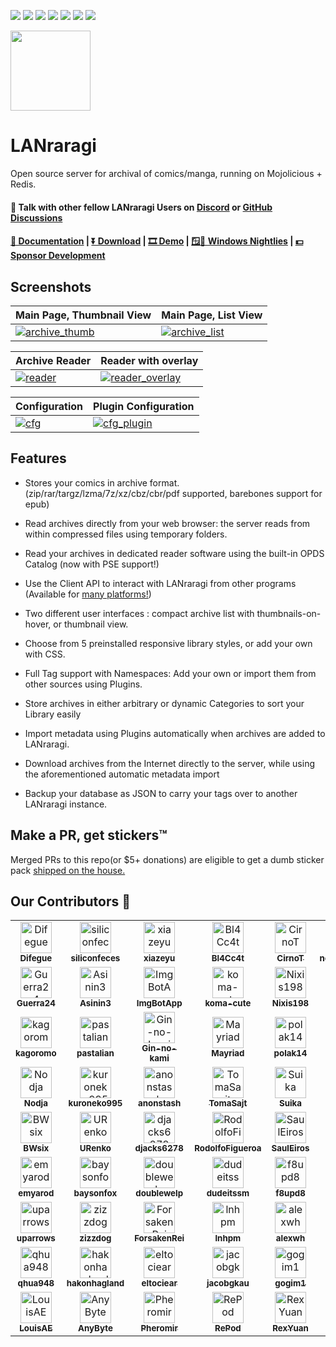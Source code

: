 [<img src="https://img.shields.io/docker/pulls/difegue/lanraragi.svg">](https://hub.docker.com/r/difegue/lanraragi/)
[<img src="https://img.shields.io/github/downloads/difegue/lanraragi/total.svg">](https://github.com/Difegue/LANraragi/releases)
[<img src="https://img.shields.io/github/release/difegue/lanraragi.svg?label=latest%20release">](https://github.com/Difegue/LANraragi/releases/latest)
[<img src="https://img.shields.io/homebrew/v/lanraragi.svg">](https://formulae.brew.sh/formula/lanraragi)
[<img src="https://img.shields.io/website/https/lrr.tvc-16.science.svg?label=demo%20website&up_message=online">](https://lrr.tvc-16.science/)
[<img src="https://github.com/Difegue/LANraragi/actions/workflows/push-continuous-integration.yml/badge.svg">](https://github.com/Difegue/LANraragi/actions)
[<img src="https://img.shields.io/discord/612709831744290847">](https://discord.gg/aRQxtbg)


<img src="public/favicon.ico" width="128">  
  
LANraragi
===========

Open source server for archival of comics/manga, running on Mojolicious + Redis.

#### 💬 Talk with other fellow LANraragi Users on [Discord](https://discord.gg/aRQxtbg) or [GitHub Discussions](https://github.com/Difegue/LANraragi/discussions)  

####  [📄 Documentation](https://sugoi.gitbook.io/lanraragi/v/dev) | [⏬ Download](https://github.com/Difegue/LANraragi/releases/latest) | [🎞 Demo](https://lrr.tvc-16.science) | [🪟🌃 Windows Nightlies](https://nightly.link/Difegue/LANraragi/workflows/push-continous-delivery/dev) | [💵 Sponsor Development](https://ko-fi.com/T6T2UP5N)  

## Screenshots  
 
|Main Page, Thumbnail View | Main Page, List View |
|---|---|
| [![archive_thumb](./tools/_screenshots/archive_thumb.png)](https://raw.githubusercontent.com/Difegue/LANraragi/dev/tools/_screenshots/archive_thumb.png) | [![archive_list](./tools/_screenshots/archive_list.png)](https://raw.githubusercontent.com/Difegue/LANraragi/dev/tools/_screenshots/archive_list.png) |

|Archive Reader | Reader with overlay |
|---|---|
| [![reader](./tools/_screenshots/reader.jpg)](https://raw.githubusercontent.com/Difegue/LANraragi/dev/tools/_screenshots/reader.jpg) | [![reader_overlay](./tools/_screenshots/reader_overlay.jpg)](https://raw.githubusercontent.com/Difegue/LANraragi/dev/tools/_screenshots/reader_overlay.jpg) |


|Configuration | Plugin Configuration |
|---|---|
| [![cfg](./tools/_screenshots/cfg.png)](https://raw.githubusercontent.com/Difegue/LANraragi/dev/tools/_screenshots/cfg.png) | [![cfg_plugin](./tools/_screenshots/cfg_plugin.png)](https://raw.githubusercontent.com/Difegue/LANraragi/dev/tools/_screenshots/cfg_plugin.png) |

## Features  

* Stores your comics in archive format. (zip/rar/targz/lzma/7z/xz/cbz/cbr/pdf supported, barebones support for epub)  

* Read archives directly from your web browser: the server reads from within compressed files using temporary folders.

* Read your archives in dedicated reader software using the built-in OPDS Catalog (now with PSE support!)

* Use the Client API to interact with LANraragi from other programs (Available for [many platforms!](https://sugoi.gitbook.io/lanraragi/v/dev/advanced-usage/external-readers))

* Two different user interfaces : compact archive list with thumbnails-on-hover, or thumbnail view.

* Choose from 5 preinstalled responsive library styles, or add your own with CSS.  

* Full Tag support with Namespaces: Add your own or import them from other sources using Plugins.  

* Store archives in either arbitrary or dynamic Categories to sort your Library easily

* Import metadata using Plugins automatically when archives are added to LANraragi.

* Download archives from the Internet directly to the server, while using the aforementioned automatic metadata import

* Backup your database as JSON to carry your tags over to another LANraragi instance.

## Make a PR, get stickers™  

Merged PRs to this repo(or $5+ donations) are eligible to get a dumb sticker pack [shipped on the house.](https://forms.office.com/Pages/ResponsePage.aspx?id=DQSIkWdsW0yxEjajBLZtrQAAAAAAAAAAAAN__osxt25URTdTUTVBVFRCTjlYWFJLMlEzRTJPUEhEVy4u)  

## Our Contributors 💖
<!-- Do not manually edit this section! It should get updated using the Github action -->
<!-- readme: contributors -start -->
<table>
	<tbody>
		<tr>
            <td align="center">
                <a href="https://github.com/Difegue">
                    <img src="https://avatars.githubusercontent.com/u/8237712?v=4" width="50;" alt="Difegue"/>
                    <br />
                    <sub><b>Difegue</b></sub>
                </a>
            </td>
            <td align="center">
                <a href="https://github.com/siliconfeces">
                    <img src="https://avatars.githubusercontent.com/u/124937394?v=4" width="50;" alt="siliconfeces"/>
                    <br />
                    <sub><b>siliconfeces</b></sub>
                </a>
            </td>
            <td align="center">
                <a href="https://github.com/xiazeyu">
                    <img src="https://avatars.githubusercontent.com/u/10560038?v=4" width="50;" alt="xiazeyu"/>
                    <br />
                    <sub><b>xiazeyu</b></sub>
                </a>
            </td>
            <td align="center">
                <a href="https://github.com/Bl4Cc4t">
                    <img src="https://avatars.githubusercontent.com/u/6740726?v=4" width="50;" alt="Bl4Cc4t"/>
                    <br />
                    <sub><b>Bl4Cc4t</b></sub>
                </a>
            </td>
            <td align="center">
                <a href="https://github.com/CirnoT">
                    <img src="https://avatars.githubusercontent.com/u/1447794?v=4" width="50;" alt="CirnoT"/>
                    <br />
                    <sub><b>CirnoT</b></sub>
                </a>
            </td>
            <td align="center">
                <a href="https://github.com/nonamethanks">
                    <img src="https://avatars.githubusercontent.com/u/12946050?v=4" width="50;" alt="nonamethanks"/>
                    <br />
                    <sub><b>nonamethanks</b></sub>
                </a>
            </td>
            <td align="center">
                <a href="https://github.com/EfronC">
                    <img src="https://avatars.githubusercontent.com/u/5926318?v=4" width="50;" alt="EfronC"/>
                    <br />
                    <sub><b>EfronC</b></sub>
                </a>
            </td>
            <td align="center">
                <a href="https://github.com/alethiophile">
                    <img src="https://avatars.githubusercontent.com/u/1498611?v=4" width="50;" alt="alethiophile"/>
                    <br />
                    <sub><b>alethiophile</b></sub>
                </a>
            </td>
		</tr>
		<tr>
            <td align="center">
                <a href="https://github.com/Guerra24">
                    <img src="https://avatars.githubusercontent.com/u/9023392?v=4" width="50;" alt="Guerra24"/>
                    <br />
                    <sub><b>Guerra24</b></sub>
                </a>
            </td>
            <td align="center">
                <a href="https://github.com/Asinin3">
                    <img src="https://avatars.githubusercontent.com/u/15137035?v=4" width="50;" alt="Asinin3"/>
                    <br />
                    <sub><b>Asinin3</b></sub>
                </a>
            </td>
            <td align="center">
                <a href="https://github.com/ImgBotApp">
                    <img src="https://avatars.githubusercontent.com/u/31427850?v=4" width="50;" alt="ImgBotApp"/>
                    <br />
                    <sub><b>ImgBotApp</b></sub>
                </a>
            </td>
            <td align="center">
                <a href="https://github.com/koma-cute">
                    <img src="https://avatars.githubusercontent.com/u/39638109?v=4" width="50;" alt="koma-cute"/>
                    <br />
                    <sub><b>koma-cute</b></sub>
                </a>
            </td>
            <td align="center">
                <a href="https://github.com/Nixis198">
                    <img src="https://avatars.githubusercontent.com/u/29938035?v=4" width="50;" alt="Nixis198"/>
                    <br />
                    <sub><b>Nixis198</b></sub>
                </a>
            </td>
            <td align="center">
                <a href="https://github.com/nuclear06">
                    <img src="https://avatars.githubusercontent.com/u/91713418?v=4" width="50;" alt="nuclear06"/>
                    <br />
                    <sub><b>nuclear06</b></sub>
                </a>
            </td>
            <td align="center">
                <a href="https://github.com/satiricon">
                    <img src="https://avatars.githubusercontent.com/u/425749?v=4" width="50;" alt="satiricon"/>
                    <br />
                    <sub><b>satiricon</b></sub>
                </a>
            </td>
            <td align="center">
                <a href="https://github.com/IceBreeze">
                    <img src="https://avatars.githubusercontent.com/u/21056113?v=4" width="50;" alt="IceBreeze"/>
                    <br />
                    <sub><b>IceBreeze</b></sub>
                </a>
            </td>
		</tr>
		<tr>
            <td align="center">
                <a href="https://github.com/kagoromo">
                    <img src="https://avatars.githubusercontent.com/u/9592129?v=4" width="50;" alt="kagoromo"/>
                    <br />
                    <sub><b>kagoromo</b></sub>
                </a>
            </td>
            <td align="center">
                <a href="https://github.com/pastalian">
                    <img src="https://avatars.githubusercontent.com/u/28638872?v=4" width="50;" alt="pastalian"/>
                    <br />
                    <sub><b>pastalian</b></sub>
                </a>
            </td>
            <td align="center">
                <a href="https://github.com/Gin-no-kami">
                    <img src="https://avatars.githubusercontent.com/u/15571712?v=4" width="50;" alt="Gin-no-kami"/>
                    <br />
                    <sub><b>Gin-no-kami</b></sub>
                </a>
            </td>
            <td align="center">
                <a href="https://github.com/Mayriad">
                    <img src="https://avatars.githubusercontent.com/u/53387880?v=4" width="50;" alt="Mayriad"/>
                    <br />
                    <sub><b>Mayriad</b></sub>
                </a>
            </td>
            <td align="center">
                <a href="https://github.com/polak14">
                    <img src="https://avatars.githubusercontent.com/u/76823966?v=4" width="50;" alt="polak14"/>
                    <br />
                    <sub><b>polak14</b></sub>
                </a>
            </td>
            <td align="center">
                <a href="https://github.com/pratello">
                    <img src="https://avatars.githubusercontent.com/u/46274109?v=4" width="50;" alt="pratello"/>
                    <br />
                    <sub><b>pratello</b></sub>
                </a>
            </td>
            <td align="center">
                <a href="https://github.com/HDoujinDownloader">
                    <img src="https://avatars.githubusercontent.com/u/46956787?v=4" width="50;" alt="HDoujinDownloader"/>
                    <br />
                    <sub><b>HDoujinDownloader</b></sub>
                </a>
            </td>
            <td align="center">
                <a href="https://github.com/Utazukin">
                    <img src="https://avatars.githubusercontent.com/u/45130999?v=4" width="50;" alt="Utazukin"/>
                    <br />
                    <sub><b>Utazukin</b></sub>
                </a>
            </td>
		</tr>
		<tr>
            <td align="center">
                <a href="https://github.com/Nodja">
                    <img src="https://avatars.githubusercontent.com/u/7379193?v=4" width="50;" alt="Nodja"/>
                    <br />
                    <sub><b>Nodja</b></sub>
                </a>
            </td>
            <td align="center">
                <a href="https://github.com/kuroneko995">
                    <img src="https://avatars.githubusercontent.com/u/4129583?v=4" width="50;" alt="kuroneko995"/>
                    <br />
                    <sub><b>kuroneko995</b></sub>
                </a>
            </td>
            <td align="center">
                <a href="https://github.com/anonstash">
                    <img src="https://avatars.githubusercontent.com/u/143359807?v=4" width="50;" alt="anonstash"/>
                    <br />
                    <sub><b>anonstash</b></sub>
                </a>
            </td>
            <td align="center">
                <a href="https://github.com/TomaSajt">
                    <img src="https://avatars.githubusercontent.com/u/62384384?v=4" width="50;" alt="TomaSajt"/>
                    <br />
                    <sub><b>TomaSajt</b></sub>
                </a>
            </td>
            <td align="center">
                <a href="https://github.com/Suika">
                    <img src="https://avatars.githubusercontent.com/u/2320837?v=4" width="50;" alt="Suika"/>
                    <br />
                    <sub><b>Suika</b></sub>
                </a>
            </td>
            <td align="center">
                <a href="https://github.com/shinji257">
                    <img src="https://avatars.githubusercontent.com/u/261005?v=4" width="50;" alt="shinji257"/>
                    <br />
                    <sub><b>shinji257</b></sub>
                </a>
            </td>
            <td align="center">
                <a href="https://github.com/Ayushjhawar8">
                    <img src="https://avatars.githubusercontent.com/u/111112495?v=4" width="50;" alt="Ayushjhawar8"/>
                    <br />
                    <sub><b>Ayushjhawar8</b></sub>
                </a>
            </td>
            <td align="center">
                <a href="https://github.com/psilabs-dev">
                    <img src="https://avatars.githubusercontent.com/u/113860476?v=4" width="50;" alt="psilabs-dev"/>
                    <br />
                    <sub><b>psilabs-dev</b></sub>
                </a>
            </td>
		</tr>
		<tr>
            <td align="center">
                <a href="https://github.com/BWsix">
                    <img src="https://avatars.githubusercontent.com/u/57709309?v=4" width="50;" alt="BWsix"/>
                    <br />
                    <sub><b>BWsix</b></sub>
                </a>
            </td>
            <td align="center">
                <a href="https://github.com/URenko">
                    <img src="https://avatars.githubusercontent.com/u/18209292?v=4" width="50;" alt="URenko"/>
                    <br />
                    <sub><b>URenko</b></sub>
                </a>
            </td>
            <td align="center">
                <a href="https://github.com/djacks6278">
                    <img src="https://avatars.githubusercontent.com/u/8298606?v=4" width="50;" alt="djacks6278"/>
                    <br />
                    <sub><b>djacks6278</b></sub>
                </a>
            </td>
            <td align="center">
                <a href="https://github.com/RodolfoFigueroa">
                    <img src="https://avatars.githubusercontent.com/u/17148278?v=4" width="50;" alt="RodolfoFigueroa"/>
                    <br />
                    <sub><b>RodolfoFigueroa</b></sub>
                </a>
            </td>
            <td align="center">
                <a href="https://github.com/SaulEiros">
                    <img src="https://avatars.githubusercontent.com/u/35499008?v=4" width="50;" alt="SaulEiros"/>
                    <br />
                    <sub><b>SaulEiros</b></sub>
                </a>
            </td>
            <td align="center">
                <a href="https://github.com/chierinyan">
                    <img src="https://avatars.githubusercontent.com/u/71999828?v=4" width="50;" alt="chierinyan"/>
                    <br />
                    <sub><b>chierinyan</b></sub>
                </a>
            </td>
            <td align="center">
                <a href="https://github.com/tthompson899">
                    <img src="https://avatars.githubusercontent.com/u/10160409?v=4" width="50;" alt="tthompson899"/>
                    <br />
                    <sub><b>tthompson899</b></sub>
                </a>
            </td>
            <td align="center">
                <a href="https://github.com/ypoluektovich">
                    <img src="https://avatars.githubusercontent.com/u/692410?v=4" width="50;" alt="ypoluektovich"/>
                    <br />
                    <sub><b>ypoluektovich</b></sub>
                </a>
            </td>
		</tr>
		<tr>
            <td align="center">
                <a href="https://github.com/emyarod">
                    <img src="https://avatars.githubusercontent.com/u/8265238?v=4" width="50;" alt="emyarod"/>
                    <br />
                    <sub><b>emyarod</b></sub>
                </a>
            </td>
            <td align="center">
                <a href="https://github.com/baysonfox">
                    <img src="https://avatars.githubusercontent.com/u/23008133?v=4" width="50;" alt="baysonfox"/>
                    <br />
                    <sub><b>baysonfox</b></sub>
                </a>
            </td>
            <td align="center">
                <a href="https://github.com/doublewelp">
                    <img src="https://avatars.githubusercontent.com/u/106932725?v=4" width="50;" alt="doublewelp"/>
                    <br />
                    <sub><b>doublewelp</b></sub>
                </a>
            </td>
            <td align="center">
                <a href="https://github.com/dudeitssm">
                    <img src="https://avatars.githubusercontent.com/u/36095297?v=4" width="50;" alt="dudeitssm"/>
                    <br />
                    <sub><b>dudeitssm</b></sub>
                </a>
            </td>
            <td align="center">
                <a href="https://github.com/f8upd8">
                    <img src="https://avatars.githubusercontent.com/u/25223886?v=4" width="50;" alt="f8upd8"/>
                    <br />
                    <sub><b>f8upd8</b></sub>
                </a>
            </td>
            <td align="center">
                <a href="https://github.com/mat8913">
                    <img src="https://avatars.githubusercontent.com/u/1651411?v=4" width="50;" alt="mat8913"/>
                    <br />
                    <sub><b>mat8913</b></sub>
                </a>
            </td>
            <td align="center">
                <a href="https://github.com/natanane">
                    <img src="https://avatars.githubusercontent.com/u/180372820?v=4" width="50;" alt="natanane"/>
                    <br />
                    <sub><b>natanane</b></sub>
                </a>
            </td>
            <td align="center">
                <a href="https://github.com/nivkner">
                    <img src="https://avatars.githubusercontent.com/u/22821514?v=4" width="50;" alt="nivkner"/>
                    <br />
                    <sub><b>nivkner</b></sub>
                </a>
            </td>
		</tr>
		<tr>
            <td align="center">
                <a href="https://github.com/uparrows">
                    <img src="https://avatars.githubusercontent.com/u/38988286?v=4" width="50;" alt="uparrows"/>
                    <br />
                    <sub><b>uparrows</b></sub>
                </a>
            </td>
            <td align="center">
                <a href="https://github.com/zizzdog">
                    <img src="https://avatars.githubusercontent.com/u/120191931?v=4" width="50;" alt="zizzdog"/>
                    <br />
                    <sub><b>zizzdog</b></sub>
                </a>
            </td>
            <td align="center">
                <a href="https://github.com/ForsakenRei">
                    <img src="https://avatars.githubusercontent.com/u/23041178?v=4" width="50;" alt="ForsakenRei"/>
                    <br />
                    <sub><b>ForsakenRei</b></sub>
                </a>
            </td>
            <td align="center">
                <a href="https://github.com/lnhpm">
                    <img src="https://avatars.githubusercontent.com/u/88550475?v=4" width="50;" alt="lnhpm"/>
                    <br />
                    <sub><b>lnhpm</b></sub>
                </a>
            </td>
            <td align="center">
                <a href="https://github.com/alexwh">
                    <img src="https://avatars.githubusercontent.com/u/1723612?v=4" width="50;" alt="alexwh"/>
                    <br />
                    <sub><b>alexwh</b></sub>
                </a>
            </td>
            <td align="center">
                <a href="https://github.com/owldyn">
                    <img src="https://avatars.githubusercontent.com/u/28307423?v=4" width="50;" alt="owldyn"/>
                    <br />
                    <sub><b>owldyn</b></sub>
                </a>
            </td>
            <td align="center">
                <a href="https://github.com/FeudalNoodle">
                    <img src="https://avatars.githubusercontent.com/u/88393919?v=4" width="50;" alt="FeudalNoodle"/>
                    <br />
                    <sub><b>FeudalNoodle</b></sub>
                </a>
            </td>
            <td align="center">
                <a href="https://github.com/Hanga7yr">
                    <img src="https://avatars.githubusercontent.com/u/37352386?v=4" width="50;" alt="Hanga7yr"/>
                    <br />
                    <sub><b>Hanga7yr</b></sub>
                </a>
            </td>
		</tr>
		<tr>
            <td align="center">
                <a href="https://github.com/qhua948">
                    <img src="https://avatars.githubusercontent.com/u/24270419?v=4" width="50;" alt="qhua948"/>
                    <br />
                    <sub><b>qhua948</b></sub>
                </a>
            </td>
            <td align="center">
                <a href="https://github.com/hakonhagland">
                    <img src="https://avatars.githubusercontent.com/u/6708379?v=4" width="50;" alt="hakonhagland"/>
                    <br />
                    <sub><b>hakonhagland</b></sub>
                </a>
            </td>
            <td align="center">
                <a href="https://github.com/eltociear">
                    <img src="https://avatars.githubusercontent.com/u/22633385?v=4" width="50;" alt="eltociear"/>
                    <br />
                    <sub><b>eltociear</b></sub>
                </a>
            </td>
            <td align="center">
                <a href="https://github.com/jacobgkau">
                    <img src="https://avatars.githubusercontent.com/u/7199422?v=4" width="50;" alt="jacobgkau"/>
                    <br />
                    <sub><b>jacobgkau</b></sub>
                </a>
            </td>
            <td align="center">
                <a href="https://github.com/gogim1">
                    <img src="https://avatars.githubusercontent.com/u/10893839?v=4" width="50;" alt="gogim1"/>
                    <br />
                    <sub><b>gogim1</b></sub>
                </a>
            </td>
            <td align="center">
                <a href="https://github.com/Seflyx">
                    <img src="https://avatars.githubusercontent.com/u/1592579?v=4" width="50;" alt="Seflyx"/>
                    <br />
                    <sub><b>Seflyx</b></sub>
                </a>
            </td>
            <td align="center">
                <a href="https://github.com/sakuyamaij">
                    <img src="https://avatars.githubusercontent.com/u/11906894?v=4" width="50;" alt="sakuyamaij"/>
                    <br />
                    <sub><b>sakuyamaij</b></sub>
                </a>
            </td>
            <td align="center">
                <a href="https://github.com/ndbiaw">
                    <img src="https://avatars.githubusercontent.com/u/59746573?v=4" width="50;" alt="ndbiaw"/>
                    <br />
                    <sub><b>ndbiaw</b></sub>
                </a>
            </td>
		</tr>
		<tr>
            <td align="center">
                <a href="https://github.com/LouisAE">
                    <img src="https://avatars.githubusercontent.com/u/88891403?v=4" width="50;" alt="LouisAE"/>
                    <br />
                    <sub><b>LouisAE</b></sub>
                </a>
            </td>
            <td align="center">
                <a href="https://github.com/AnyByte">
                    <img src="https://avatars.githubusercontent.com/u/8061587?v=4" width="50;" alt="AnyByte"/>
                    <br />
                    <sub><b>AnyByte</b></sub>
                </a>
            </td>
            <td align="center">
                <a href="https://github.com/Pheromir">
                    <img src="https://avatars.githubusercontent.com/u/13359741?v=4" width="50;" alt="Pheromir"/>
                    <br />
                    <sub><b>Pheromir</b></sub>
                </a>
            </td>
            <td align="center">
                <a href="https://github.com/RePod">
                    <img src="https://avatars.githubusercontent.com/u/7897871?v=4" width="50;" alt="RePod"/>
                    <br />
                    <sub><b>RePod</b></sub>
                </a>
            </td>
            <td align="center">
                <a href="https://github.com/RexYuan">
                    <img src="https://avatars.githubusercontent.com/u/5001650?v=4" width="50;" alt="RexYuan"/>
                    <br />
                    <sub><b>RexYuan</b></sub>
                </a>
            </td>
		</tr>
	<tbody>
</table>
<!-- readme: contributors -end -->
